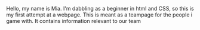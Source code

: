 Hello, my name is Mia.
I'm dabbling as a beginner in html and CSS, so this is my first attempt at a webpage.
This is meant as a teampage for the people i game with.
It contains information relevant to our team
